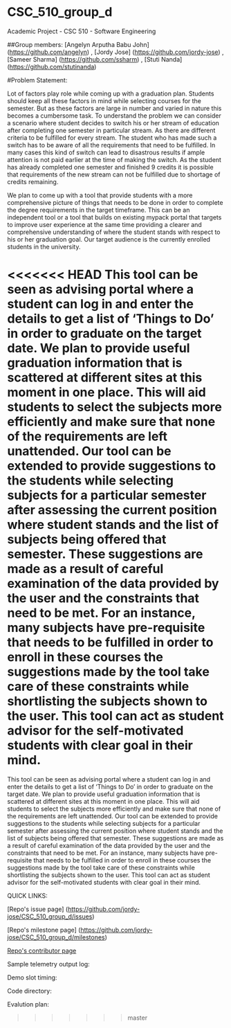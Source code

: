 # CSC_510_group_d
Academic Project - CSC 510 - Software Engineering

##Group members:
[Angelyn Arputha Babu John] (https://github.com/angelyn) ,
[Jordy Jose] (https://github.com/jordy-jose) ,
[Sameer Sharma] (https://github.com/ssharm) ,
[Stuti Nanda] (https://github.com/stutinanda)

#Problem Statement:

Lot of factors play role while coming up with a graduation plan. Students should keep all these factors in mind while selecting courses for the semester. But as these factors are large in number and varied in nature this becomes a cumbersome task. To understand the problem we can consider a scenario where student decides to switch his or her stream of education after completing one semester in particular stream. As there are different criteria to be fulfilled for every stream. The student who has made such a switch has to be aware of all the requirements that need to be fulfilled. In many cases this kind of switch can lead to disastrous results if ample attention is not paid earlier at the time of making the switch. As the student has already completed one semester and finished 9 credits it is possible that requirements of the new stream can not be fulfilled due to shortage of credits remaining.

We plan to come up with a tool that provide students with a more comprehensive picture of things that needs to be done in order to complete the degree requirements in the target timeframe. This can be an independent tool or a tool that builds on existing mypack portal that targets to improve user experience at the same time providing a clearer and comprehensive understanding of where the student stands with respect to his or her graduation goal. Our target audience is the currently enrolled students in the university.

<<<<<<< HEAD
This tool can be seen as advising portal where a student can log in and enter the details to get a list of ‘Things to Do’ in order to graduate on the target date. We plan to provide useful graduation information that is scattered at different sites at this moment in one place. This will aid students to select the subjects more efficiently and make sure that none of the requirements are left unattended. Our tool can be extended to provide suggestions to the students while selecting subjects for a particular semester after assessing the current position where student stands and the list of subjects being offered that semester. These suggestions are made as a result of careful examination of the data provided by the user and the constraints that need to be met. For an instance, many subjects have pre-requisite that needs to be fulfilled in order to enroll in these courses the suggestions made by the tool take care of these constraints while shortlisting the subjects shown to the user. This tool can act as student advisor for the self-motivated students with clear goal in their mind.
=======
This tool can be seen as advising portal where a student can log in and enter the details to get a list of ‘Things to Do’ in order to graduate on the target date. We plan to provide useful graduation information that is scattered at different sites at this moment in one place. This will aid students to select the subjects more efficiently and make sure that none of the requirements are left unattended. Our tool can be extended to provide suggestions to the students while selecting subjects for a particular semester after assessing the current position where student stands and the list of subjects being offered that semester. These suggestions are made as a result of careful examination of the data provided by the user and the constraints that need to be met. For an instance, many subjects have pre-requisite that needs to be fulfilled in order to enroll in these courses the suggestions made by the tool take care of these constraints while shortlisting the subjects shown to the user. This tool can act as student advisor for the self-motivated students with clear goal in their mind.


QUICK LINKS:

[Repo's issue page] (https://github.com/jordy-jose/CSC_510_group_d/issues) <br />

[Repo's milestone page] (https://github.com/jordy-jose/CSC_510_group_d/milestones) <br />

[Repo's contributor page](https://github.com/jordy-jose/CSC_510_group_d/graphs/contributors) <br />

Sample telemetry output log:

Demo slot timing:

Code directory:

Evalution plan:
>>>>>>> master
